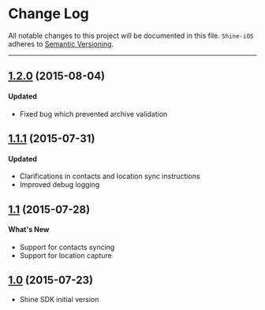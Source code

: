 # Change Log
All notable changes to this project will be documented in this file.
`Shine-iOS` adheres to [Semantic Versioning](http://semver.org/).

---

## [1.2.0](https://github.com/SoundwaveApp/Shine-iOS/releases/tag/1.2.0) (2015-08-04)

#### Updated

* Fixed bug which prevented archive validation


## [1.1.1](https://github.com/SoundwaveApp/Shine-iOS/releases/tag/1.1.1) (2015-07-31)

#### Updated

* Clarifications in contacts and location sync instructions
* Improved debug logging


## [1.1](https://github.com/SoundwaveApp/Shine-iOS/releases/tag/1.1) (2015-07-28)

#### What's New

* Support for contacts syncing
* Support for location capture


## [1.0](https://github.com/SoundwaveApp/Shine-iOS/releases/tag/1.0) (2015-07-23)

* Shine SDK initial version

